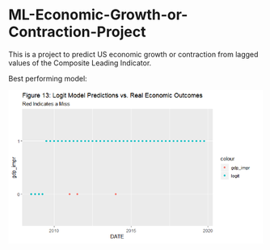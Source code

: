 # ML-Economic-Growth-or-Contraction-Project

This is a project to predict US economic growth or contraction from lagged values of the Composite Leading Indicator.

Best performing model:

![Figure 13 Logit Model Predictions vs. Real Economic Outcomes](https://github.com/jbalzani/ML-Economic-Growth-or-Contraction-Project/blob/master/figures/tidy_figures/Figure%2013%20Logit%20Model%20Predictions%20vs.%20Real%20Economic%20Outcomes.png)